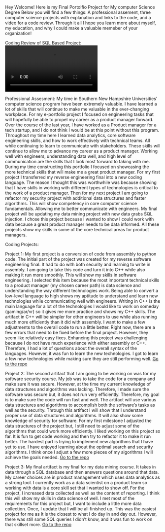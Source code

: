 Hey Welcome! 
Here is my Final Portolfio Project for My computer Science Degree
Below you will find a few things: A professional assement, three computer science projects with explanation and links to the code, and a video for a code review. 
Through it all I hope you learn more about myself, my education, and why I could make a valuable memeber of your organization!

Coding Review of SQL Based Project: ![](cs499finalcoderev.mov)



Professional Assesment: 
My time in Southern New Hampshire Universities’ computer science program have been extremely valuable. I have learned a lot of skills that will continue to make me valuable in the ever-changing workplace. For my e-portfolio project I focused on engineering tasks that will hopefully be able to propel my career as a product manager forward. Over the course of the last year, I have worked as a Product manager for a tech startup, and I do not think I would be at this point without this program. Throughout my time here I learned data analytics, core software engineering skills, and how to work effectively with technical teams. All while continuing to learn to communicate with stakeholders. These skills will continue to allow me to advance my career as a product manager. Working well with engineers, understanding data well, and high level of communication are the skills that I look most forward to taking with me. 
	During my time constructing this portfolio I focused on showcasing the more technical skills that will make me a great product manager. For my first project I transferred my reverse engineering final into a new coding language. The reason I thought this was worthwhile was because showing that I have skills in working with different types of technologies is critical to the work of a product manager. Then for my next project I am going to refactor my security project with additional data structures and faster algorithms. This will show competency in core computer science fundamentals. Allowing me to better communicate with engineers. My final project will be updating my data mining project with new data grabs SQL injection. I chose this project because I wanted to show I could work with data because a great product manager needs to be data informed. All these projects show my skills in some of the core technical areas for product managers.

Coding Projects:

Project 1: My first project is a conversion of code from assembly to python code. The initial part of the project was created for my reverse software engineering final. It had to do with both security and learning to write in assembly. I am going to take this code and turn it into C++ while also making it run more smoothly. This will show my skills in software engineering. I selected this item because the most important technical skills to a product manager (my chosen career path) is data science and understanding the way different technologies work. Being able to convert a low-level language to high shows my aptitude to understand and learn new technologies while communicating well with engineers. Writing in C++ is the main language for a lot of the technologies I would like to work on someday (gaming/ar/vr) so it gives me more practice and shows my C++ skills. The artifact in C++ will be simpler for other engineers to use while also running much more efficiently than it did with assembly. I want to make a few adjustments to the overall code to run a little better. Right now, there are a few errors that need to be fixed before the final project. However, they seem like relatively easy fixes. Enhancing this project was challenging because I do not have much experience with either assembly or C++. Therefore, I had a lot of questions about the overall syntax of the languages. However, it was fun to learn the new technologies. I got to learn a few new technologies while making sure they are still performing well. [Go to the repo](https://github.com/jordanblanch/cs499proj11/tree/main)

Project 2: The second artifact that I am going to be working on was for my software security course. My job was to take the code for a company and make sure it was secure. However, at the time my current knowledge of data structures and algorithms was lacking. Therefore, I made sure the software was secure but, it does not run very efficiently. Therefore, my goal is to make sure the code will run fast and well. The artifact will use various data structures and algorithms to accomplish both the software’s tasks as well as the security. Through this artifact I will show that I understand proper use of data structures and algorithms. It will also show some knowledge of security for software. For my first milestone I adjusted the data structures of the project but, I still need to adjust some of the algorithms that could work more efficiently. I liked working on this project so far. It is fun to get code working and then try to refactor it to make it run better. The hardest part is trying to implement new algorithms that I have yet to use. I have enjoyed learning about the optimal search and security algorithms. I think once I adjust a few more pieces of my algorithms I will achieve the goals needed. [Go to the repo](https://github.com/jordanblanch/cs499proj2)

Project 3: My final artifact is my final for my data mining course. It takes in data through a SQL database and then answers questions around that data. My career choices are in product management which uses data analytics as a strong tool. I currently work as a data scientist on a product team so working with data is a core skill set that I wanted to show off. For the project, I increased data collected as well as the content of reporting. I think this will show my skills in data science of well. I met most of the requirements for this project but, I want to include a little more data collection. Once, I update that I will be all finished up. This was the easiest project for me as It is the closest to what I do day in and day out. However, there was still some SQL queries I didn’t know, and it was fun to work on that skillset more. [Go to the repo](https://github.com/jordanblanch/cs499proj1/tree/main)

